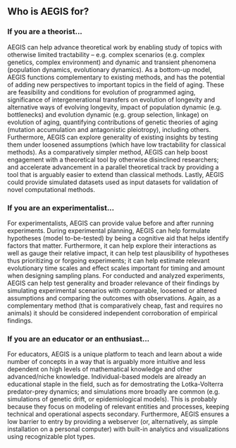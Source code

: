 ## Who is AEGIS for?
### If you are a theorist...
AEGIS can help advance theoretical work by enabling study of topics with otherwise limited tractability – e.g. complex scenarios (e.g. complex genetics, complex environment) and dynamic and transient phenomena (population dynamics, evolutionary dynamics). As a bottom-up model, AEGIS functions complementary to existing methods, and has the potential of adding new perspectives to important topics in the field of aging. These are feasibility and conditions for evolution of programmed aging, significance of intergenerational transfers on evolution of longevity and alternative ways of evolving longevity, impact of population dynamic (e.g. bottlenecks) and evolution dynamic (e.g. group selection, linkage) on evolution of aging, quantifying contributions of genetic theories of aging (mutation accumulation and antagonistic pleiotropy), including others. Furthermore, AEGIS can explore generality of existing insights by testing them under loosened assumptions (which have low tractability for classical methods). As a comparatively simpler method, AEGIS can help boost engagement with a theoretical tool by otherwise disinclined researchers; and accelerate advancement in a parallel theoretical track by providing a tool that is arguably easier to extend than classical methods. Lastly, AEGIS could provide simulated datasets used as input datasets for validation of novel computational methods.

### If you are an experimentalist...
For experimentalists, AEGIS can provide value before and after running experiments. During experimental planning, AEGIS can help formulate hypotheses (model to-be-tested) by being a cognitive aid that helps identify factors that matter. Furthermore, it can help explore their interactions as well as gauge their relative impact, it can help test plausibility of hypotheses thus prioritizing or forgoing experiments; it can help estimate relevant evolutionary time scales and effect scales important for timing and amount when designing sampling plans. For conducted and analyzed experiments, AEGIS can help test generality and broader relevance of their findings by simulating experimental scenarios with comparable, loosened or altered assumptions and comparing the outcomes with observations. Again, as a complementary method (that is comparatively cheap, fast and requires no animals) it should be considered independent corroboration of empirical findings.

### If you are an educator or an enthusiast...
For educators, AEGIS is a unique platform to teach and learn about a wide number of concepts in a way that is arguably more intuitive and less dependent on high levels of mathematical knowledge and other advanced/niche knowledge. Individual-based models are already an educational staple in the field, such as for demostrating the Lotka-Volterra predator-prey dynamics; and simulations more broadly are common (e.g. simulations of genetic drift, or epidemiological models). This is probably because they focus on modeling of relevant entities and processes, keeping technical and operational aspects secondary. Furthermore, AEGIS ensures a low barrier to entry by providing a webserver (or, alternatively, as simple installation on a personal computer) with built-in analytics and visualizations using recognizable plot types.
